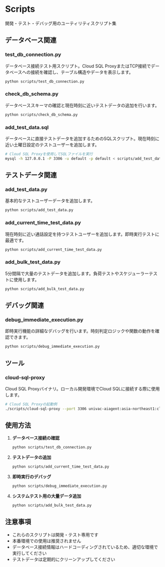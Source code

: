 # Scripts

開発・テスト・デバッグ用のユーティリティスクリプト集

## データベース関連

### test_db_connection.py
データベース接続テスト用スクリプト。Cloud SQL ProxyまたはTCP接続でデータベースへの接続を確認し、テーブル構造やデータを表示します。

```bash
python scripts/test_db_connection.py
```

### check_db_schema.py
データベーススキーマの確認と現在時刻に近いテストデータの追加を行います。

```bash
python scripts/check_db_schema.py
```

### add_test_data.sql
データベースに直接テストデータを追加するためのSQLスクリプト。現在時刻に近い土曜日設定のテストユーザーを追加します。

```bash
# Cloud SQL Proxyを使用してSQLファイルを実行
mysql -h 127.0.0.1 -P 3306 -u default -p default < scripts/add_test_data.sql
```

## テストデータ関連

### add_test_data.py
基本的なテストユーザーデータを追加します。

```bash
python scripts/add_test_data.py
```

### add_current_time_test_data.py
現在時刻に近い通話設定を持つテストユーザーを追加します。即時実行テストに最適です。

```bash
python scripts/add_current_time_test_data.py
```

### add_bulk_test_data.py
5分間隔で大量のテストデータを追加します。負荷テストやスケジューラーテストに使用します。

```bash
python scripts/add_bulk_test_data.py
```

## デバッグ関連

### debug_immediate_execution.py
即時実行機能の詳細なデバッグを行います。時刻判定ロジックや関数の動作を確認できます。

```bash
python scripts/debug_immediate_execution.py
```

## ツール

### cloud-sql-proxy
Cloud SQL Proxyバイナリ。ローカル開発環境でCloud SQLに接続する際に使用します。

```bash
# Cloud SQL Proxyの起動例
./scripts/cloud-sql-proxy --port 3306 univac-aiagent:asia-northeast1:cloudsql-01
```

## 使用方法

1. **データベース接続の確認**
   ```bash
   python scripts/test_db_connection.py
   ```

2. **テストデータの追加**
   ```bash
   python scripts/add_current_time_test_data.py
   ```

3. **即時実行のデバッグ**
   ```bash
   python scripts/debug_immediate_execution.py
   ```

4. **システムテスト用の大量データ追加**
   ```bash
   python scripts/add_bulk_test_data.py
   ```

## 注意事項

- これらのスクリプトは開発・テスト専用です
- 本番環境での使用は推奨されません
- データベース接続情報はハードコーディングされているため、適切な環境で実行してください
- テストデータは定期的にクリーンアップしてください
